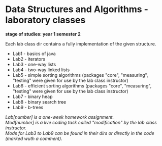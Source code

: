 # Data Structures and Algorithms - laboratory classes
__stage of studies: year 1 semester 2__

Each lab class dir contains a fully implementation of the given structure.
* Lab1 - basics of java
* Lab2 - iterators
* Lab3 - one-way lists
* Lab4 - two-way linked lists
* Lab5 - simple sorting algorithms (packages "core", "measuring", "testing" were given for use by the lab class instructor)
* Lab6 - efficient sorting algorithms (packages "core", "measuring", "testing" were given for use by the lab class instructor)
* Lab7 - binary heap
* Lab8 - binary search tree
* Lab9 - b-trees

_Lab[number] is a one-week homework assignment.<br>_
_Mod[number] is a live coding task called "modification" by the lab class instructor.<br>_
_Mods for Lab3 to Lab9 can be found in their dirs or directly in the code (marked wuth a comment)._
